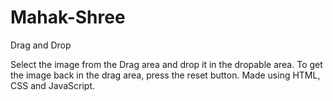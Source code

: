 # Mahak-Shree

Drag and Drop 

Select the image from the Drag area and drop it in the dropable area. To get the image back in the drag area, press the reset button.
Made using HTML, CSS and JavaScript.
